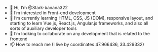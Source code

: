 - 👋 Hi, I’m @Stark-banana322
- 👀 I’m interested in Front-end development
- 🌱 I’m currently learning HTML, CSS, JS (DOM), responsive layout, and starting to learn Vue.js, React.js, Angular.js frameworks, and also all sorts of auxiliary developer tools
- 💞️ I’m looking to collaborate on any development that is related to the frontend
- 📫 How to reach me (I live by coordinates 47.966436, 33.429332)

<!---
Stark-banana322/Stark-banana322 is a ✨ special ✨ repository because its `README.md` (this file) appears on your GitHub profile.
You can click the Preview link to take a look at your changes.
--->
